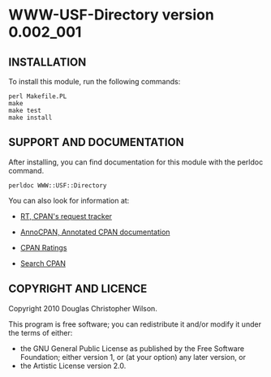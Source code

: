 WWW-USF-Directory version 0.002_001
===================================

INSTALLATION
------------

To install this module, run the following commands:

    perl Makefile.PL
    make
    make test
    make install

SUPPORT AND DOCUMENTATION
-------------------------

After installing, you can find documentation for this module with the
perldoc command.

    perldoc WWW::USF::Directory

You can also look for information at:

*   [RT, CPAN's request tracker](http://rt.cpan.org/NoAuth/Bugs.html?Dist=WWW-USF-Directory)

*   [AnnoCPAN, Annotated CPAN documentation](http://annocpan.org/dist/WWW-USF-Directory)

*   [CPAN Ratings](http://cpanratings.perl.org/d/WWW-USF-Directory)

*   [Search CPAN](http://search.cpan.org/dist/WWW-USF-Directory)

COPYRIGHT AND LICENCE
---------------------

Copyright 2010 Douglas Christopher Wilson.

This program is free software; you can redistribute it and/or modify it under
the terms of either:

*   the GNU General Public License as published by the Free Software Foundation;
    either version 1, or (at your option) any later version, or
*   the Artistic License version 2.0.
